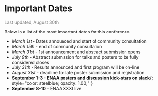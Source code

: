 # Important Dates
<span style="color:gray">Last updated, August 30th</span>

Below is a list of the most important dates for this conference.


- *March 1st* - Dates announced and start of community consultation
- *March 15th* - end of community consultation
- *March 31st* - 1st announcement and abstract submission opens
- *July 9th* - Abstract submission for talks and posters to be fully considered closes
- *July 31th* - Results announced and first program will be on-line
- *August 31st* - deadline for late poster submission and registration
- **September 1-3 - ENAA posters and discussion kick-stars on slack**{: style="color: steelblue; opacity: 1.00;" }
- **September 8-10** - ENAA XXXI live
